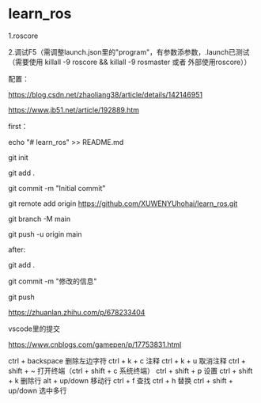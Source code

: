 # learn_ros
1.roscore

2.调试F5（需调整launch.json里的"program"，有参数添参数，.launch已测试（需要使用 killall -9 roscore && killall -9 rosmaster 或者 外部使用roscore））

配置：

https://blog.csdn.net/zhaoliang38/article/details/142146951

https://www.jb51.net/article/192889.htm

first：

echo "# learn_ros" >> README.md

git init

git add .

git commit -m "Initial commit"

git remote add origin https://github.com/XUWENYUhohai/learn_ros.git

git branch -M main

git push -u origin main




after:

git add .

git commit -m "修改的信息"

git push



https://zhuanlan.zhihu.com/p/678233404

vscode里的提交

https://www.cnblogs.com/gamepen/p/17753831.html

ctrl + backspace 删除左边字符
ctrl + k + c 注释
ctrl + k + u 取消注释
ctrl + shift + ~ 打开终端（ctrl + shift + c 系统终端）
ctrl + shift + p 设置
ctrl + shift + k 删除行
alt + up/down 移动行
ctrl + f 查找
ctrl + h 替换
ctrl + shift + up/down 选中多行
